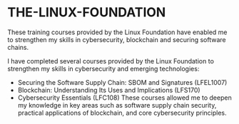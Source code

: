 # THE-LINUX-FOUNDATION
These training courses provided by the Linux Foundation have enabled me to strengthen my skills in cybersecurity, blockchain and securing software chains.

I have completed several courses provided by the Linux Foundation to strengthen my skills in cybersecurity and emerging technologies:
- Securing the Software Supply Chain: SBOM and Signatures (LFEL1007)
- Blockchain: Understanding Its Uses and Implications (LFS170)
- Cybersecurity Essentials (LFC108)
These courses allowed me to deepen my knowledge in key areas such as software supply chain security, practical applications of blockchain, and core cybersecurity principles.
